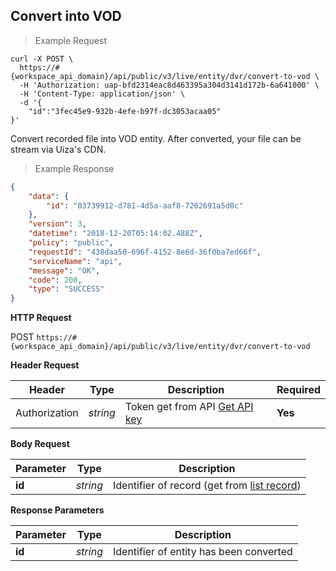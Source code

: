 ## Convert into VOD

> Example Request

```shell
curl -X POST \
  https://#{workspace_api_domain}/api/public/v3/live/entity/dvr/convert-to-vod \
  -H 'Authorization: uap-bfd2314eac8d463395a304d3141d172b-6a641000' \
  -H 'Content-Type: application/json' \
  -d '{
	"id":"3fec45e9-932b-4efe-b97f-dc3053acaa05"
}'
```

Convert recorded file into VOD entity. After converted, your file can be stream via Uiza's CDN.

> Example Response

```json
{
    "data": {
        "id": "03739912-d781-4d5a-aaf8-7262691a5d0c"
    },
    "version": 3,
    "datetime": "2018-12-20T05:14:02.488Z",
    "policy": "public",
    "requestId": "438daa50-696f-4152-8e6d-36f0ba7ed66f",
    "serviceName": "api",
    "message": "OK",
    "code": 200,
    "type": "SUCCESS"
}
```

**HTTP Request**

<span class="post-button"> POST </span>
```https://#{workspace_api_domain}/api/public/v3/live/entity/dvr/convert-to-vod```

**Header Request**

| Header   | Type   | Description                              | Required |
|-------------|--------|---------------------------------------|---------|
| Authorization | *string* |Token get from API [Get API key](#get-api-key) | **Yes** |


**Body Request**


| Parameter   | Type   | Description |
|-------------|--------|-------------------------|
| **id** | *string* | Identifier of record (get from [list record](#list-record)) |

**Response Parameters**

| Parameter   | Type   | Description |
|-------------|--------|-------------------------|
| **id** | *string* | Identifier of entity has been converted |
